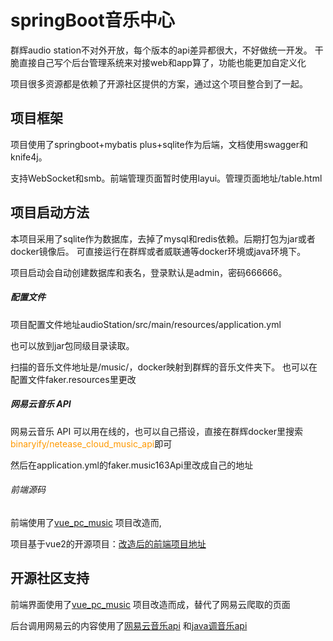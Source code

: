 # springBoot音乐中心

群辉audio station不对外开放，每个版本的api差异都很大，不好做统一开发。 干脆直接自己写个后台管理系统来对接web和app算了，功能也能更加自定义化

项目很多资源都是依赖了开源社区提供的方案，通过这个项目整合到了一起。

## 项目框架

项目使用了springboot+mybatis plus+sqlite作为后端，文档使用swagger和knife4j。

支持WebSocket和smb。前端管理页面暂时使用layui。管理页面地址/table.html

## 项目启动方法

本项目采用了sqlite作为数据库，去掉了mysql和redis依赖。后期打包为jar或者docker镜像后。 可直接运行在群辉或者威联通等docker环境或java环境下。

项目启动会自动创建数据库和表名，登录默认是admin，密码666666。

##### 配置文件

项目配置文件地址audioStation/src/main/resources/application.yml

也可以放到jar包同级目录读取。

扫描的音乐文件地址是/music/，docker映射到群辉的音乐文件夹下。 也可以在配置文件faker.resources里更改

##### 网易云音乐 API
网易云音乐 API 可以用在线的，也可以自己搭设，直接在群辉docker里搜索<font style="color:#FF9900">binaryify/netease_cloud_music_api</font>即可

然后在application.yml的faker.music163Api里改成自己的地址

###### 前端源码
前端使用了[vue_pc_music](https://gitee.com/trtst/vue_pc_music) 项目改造而,

项目基于vue2的开源项目：[改造后的前端项目地址](http://www.anlinxi.top:30000/an/vue_pc_music)

## 开源社区支持

前端界面使用了[vue_pc_music](https://gitee.com/trtst/vue_pc_music) 项目改造而成，替代了网易云爬取的页面

后台调用网易云的内容使用了[网易云音乐api](https://binaryify.github.io/NeteaseCloudMusicApi) 和[java调音乐api](https://github.com/1015770492/yumbo-music-utils)